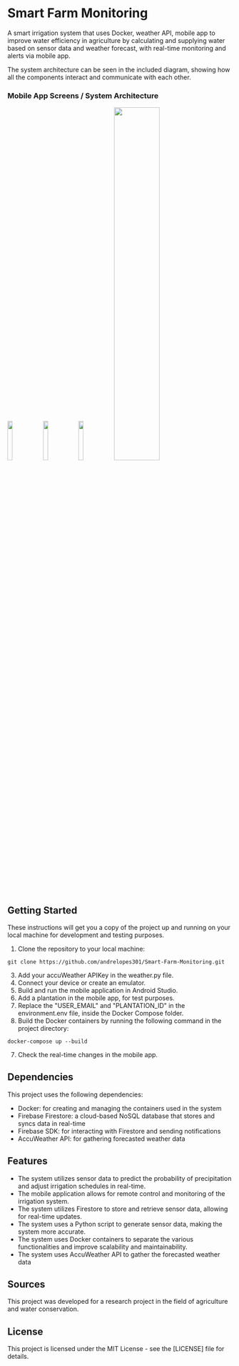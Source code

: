 
# Smart Farm Monitoring

A smart irrigation system that uses Docker, weather API, mobile app to improve water efficiency in agriculture by calculating and supplying water based on sensor data and weather forecast, with real-time monitoring and alerts via mobile app.

The system architecture can be seen in the included diagram, showing how all the components interact and communicate with each other.

### Mobile App Screens / System Architecture
<p>
  <img src="https://i.ibb.co/zGbtGpm/splash.png" width="15%" >
  <img src="https://i.ibb.co/hyS7czS/homepage.png" width="15%" >
  <img src="https://i.ibb.co/F5yW3CF/plantation.png" width="15%" >
  <img src="https://i.ibb.co/KFWG9Mw/architecture.png" width="45%">
 </p>


## Getting Started

These instructions will get you a copy of the project up and running on your local machine for development and testing purposes.

1.  Clone the repository to your local machine:

  `git clone https://github.com/andrelopes301/Smart-Farm-Monitoring.git`

3.  Add your accuWeather APIKey in the weather.py file.
4.  Connect your device or create an emulator.
5.  Build and run the mobile application in Android Studio.
6.  Add a plantation in the mobile app, for test purposes.
7.  Replace the "USER_EMAIL" and "PLANTATION_ID" in the environment.env file, inside the Docker Compose folder.
7.  Build the Docker containers by running the following command in the project directory:

  `docker-compose up --build`

7. Check the real-time changes in the mobile app.


## Dependencies

This project uses the following dependencies:

-   Docker: for creating and managing the containers used in the system
-   Firebase Firestore: a cloud-based NoSQL database that stores and syncs data in real-time
-   Firebase SDK: for interacting with Firestore and sending notifications
-   AccuWeather API: for gathering forecasted weather data

## Features

-   The system utilizes sensor data to predict the probability of precipitation and adjust irrigation schedules in real-time.
-   The mobile application allows for remote control and monitoring of the irrigation system.
-   The system utilizes Firestore to store and retrieve sensor data, allowing for real-time updates.
-   The system uses a Python script to generate sensor data, making the system more accurate.
-   The system uses Docker containers to separate the various functionalities and improve scalability and maintainability.
-   The system uses AccuWeather API to gather the forecasted weather data

## Sources

This project was developed for a research project in the field of agriculture and water conservation.

## License

This project is licensed under the MIT License - see the [LICENSE] file for details.
